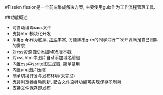 #Fission
fission是一个前端集成解决方案, 主要使用gulp作为工作流程管理工具.

##功能概述

 - 可自动编译sass文件
 - 支持html模块化开发
 - 采用gulp作为底层, [插件](http://gulpjs.com/)丰富, 方便熟悉gulp的同学进行二次开发满足自己团队的需求
 - 对css资源自动添加MD5版本戳
 - 对css,html中图片自动添加域名前缀
 - 内置css中sprite图生成器, 简单易用
 - 内置png图片压缩
 - 简单切换开发与发布环境(未完成)
 - 支持浏览器自动刷新, 配合文件监听功能可实现保存即刷新
 - 支持文件保存即发布





